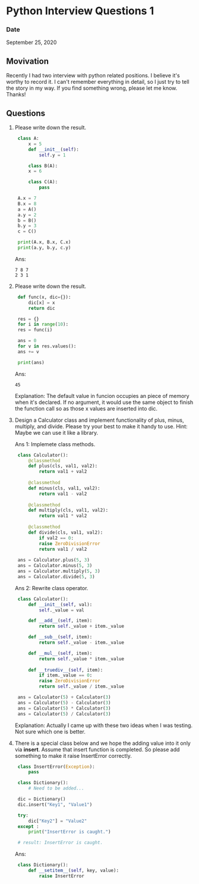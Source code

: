 # Python Interview Questions 1

### Date

September 25, 2020 

## Movivation 

Recently I had two interview with python related positions. I believe it's worthy to record it. I can't remember everything in detail, so I just try to tell the story in my way. If you find something wrong, please let me know. Thanks!

## Questions

1. Please write down the result.
   
   ```python
    class A:
        x = 5
        def __init__(self):
            self.y = 1

        class B(A):
        x = 6

        class C(A):
            pass

    A.x = 7
    B.x = 8
    a = A()
    a.y = 2
    b = B()
    b.y = 3
    c = C()

    print(A.x, B.x, C.x)
    print(a.y, b.y, c.y)
   ```

   Ans: 
   ```
   7 8 7
   2 3 1
   ```

2. Please write down the result.
   
   ```python
    def func(x, dic={}):
        dic[x] = x
        return dic

    res = {}
    for i in range(10):
    res = func(i)

    ans = 0
    for v in res.values():
    ans += v

    print(ans)
   ```
   Ans: 
   ```
   45
   ```
   Explanation: The default value in funcion occupies an piece of memory when it's declared. If no argument, it would use the same object to finish the function call so as those x values are inserted into dic.

3. Design a Calculator class and implement functionality of plus, minus, multiply, and divide. Please try your best to make it handy to use. Hint: Maybe we can use it like a library.

   Ans 1: Implemete class methods.
   
   ```python
    class Calculator():
        @classmethod
        def plus(cls, val1, val2):
            return val1 + val2
        
        @classmethod
        def minus(cls, val1, val2):
            return val1 - val2
        
        @classmethod
        def multiply(cls, val1, val2):
            return val1 * val2
        
        @classmethod
        def divide(cls, val1, val2):
            if val2 == 0:
            raise ZeroDivisionError
            return val1 / val2
    
    ans = Calculator.plus(5, 3)
    ans = Calculator.minus(5, 3)
    ans = Calculator.multiply(5, 3)
    ans = Calculator.divide(5, 3)
   ```

   Ans 2: Rewrite class operator.

   ```python
    class Calculator():
        def __init__(self, val):
            self._value = val

        def __add__(self, item):
            return self._value + item._value

        def __sub__(self, item):
            return self._value - item._value

        def __mul__(self, item):
            return self._value * item._value
            
        def __truediv__(self, item):
            if item._value == 0:
            raise ZeroDivisionError
            return self._value / item._value

    ans = Calculator(5) + Calculator(3)
    ans = Calculator(5) - Calculator(3)
    ans = Calculator(5) * Calculator(3)
    ans = Calculator(5) / Calculator(3)
   ```

   Explanation: Actually I came up with these two ideas when I was testing. Not sure which one is better.
   
4. There is a special class below and we hope the adding value into it only via __insert__. Assume that insert function is completed. So please add something to make it raise InsertError correctly.
   
   ```python
    class InsertError(Exception):
        pass

    class Dictionary():
        # Need to be added...

    dic = Dictionary()
    dic.insert("Key1", "Value1")

    try:
        dic["Key2"] = "Value2"
    except :
        print("InsertError is caught.") 

    # result: InsertError is caught.
   ```

   Ans: 
   ```python
    class Dictionary():
        def __setitem__(self, key, value):
            raise InsertError
   ```
